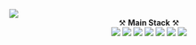 <img src="https://capsule-render.vercel.app/api?type=waving&0:CCE2ED,100:809EAD&height=180&section=header&text=Sungsoo%27s%20GitHub&fontSize=32&fontColor=ffffff&desc=back-end&descAlignY=33" style="max-width: 100%;" />

<div align=center>
⚒️ <b>Main Stack</b> ⚒️
<br/>
<img src="https://img.shields.io/badge/Java-999999?style=for-the-badge&logo=OpenJDK&logoColor=white">
<img src="https://img.shields.io/badge/spring-6DB33F?style=for-the-badge&logo=spring&logoColor=white">
<img src="https://img.shields.io/badge/springboot-6DB33F?style=for-the-badge&logo=springBoot&logoColor=white">
<img src="https://img.shields.io/badge/JPA-A81C7D?style=for-the-badge">
<img src="https://img.shields.io/badge/mysql-4479A1?style=for-the-badge&logo=mysql&logoColor=white">
<img src="https://img.shields.io/badge/Oracle linux-FCC624?style=for-the-badge&logo=linux&logoColor=black">
<img src="https://img.shields.io/badge/Docker-2496ED?style=for-the-badge&logo=Docker&logoColor=black">

</div>
